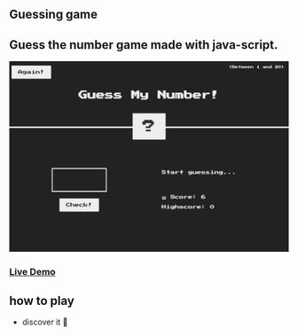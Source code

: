 ##  Guessing game 

## Guess the number game made with java-script. 

![screen shot](Gueesing-game.png)
### [Live Demo](https://rawan-kh.github.io/Kalbonyan-Elmarsos/2-Udemy/2-Js/projects/GuessingGame/)

## how to play
- discover it 🎉
